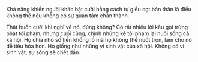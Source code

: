 Khả năng khiến người khác bật cười bằng cách tự giễu cợt bản thân là điều không thể nếu không có sự quan tâm chân thành.  
  
Thật buồn cười khi nghĩ về nó, đúng không? Có rất nhiều lời kêu gọi trừng phạt tội phạm, nhưng cuối cùng, chính những kẻ tội phạm lại nuôi sống cả xã hội. Họ chia nhỏ số tiền khổng lồ mà họ không thể nuốt trọn, làm cho nó dễ tiêu hóa hơn. Họ giống như những vi sinh vật của xã hội. Không có vi sinh vật, sự sống sẽ chết dần